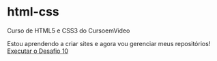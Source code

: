 # html-css
 Curso de HTML5 e CSS3 do CursoemVideo

 Estou aprendendo a criar sites e agora vou gerenciar meus repositórios!
 <a href="https://tiago-rangel.github.io/html-css/desafios/android.html">Executar o Desafio 10</a>
